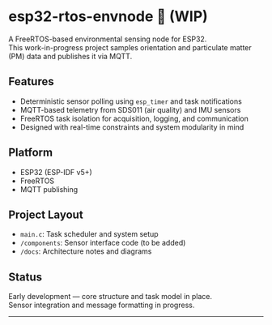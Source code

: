 # esp32-rtos-envnode 🚧 (WIP)

A FreeRTOS-based environmental sensing node for ESP32.  
This work-in-progress project samples orientation and particulate matter (PM) data and publishes it via MQTT.

## Features

- Deterministic sensor polling using `esp_timer` and task notifications
- MQTT-based telemetry from SDS011 (air quality) and IMU sensors
- FreeRTOS task isolation for acquisition, logging, and communication
- Designed with real-time constraints and system modularity in mind

## Platform

- ESP32 (ESP-IDF v5+)
- FreeRTOS
- MQTT publishing

## Project Layout

- `main.c`: Task scheduler and system setup
- `/components`: Sensor interface code (to be added)
- `/docs`: Architecture notes and diagrams

## Status

Early development — core structure and task model in place.  
Sensor integration and message formatting in progress.

---

